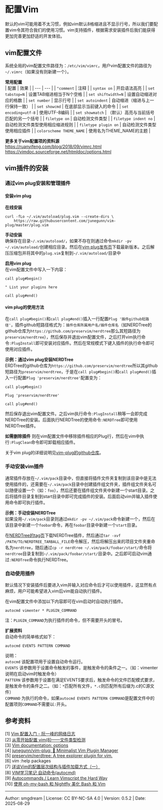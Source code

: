 # 配置Vim

默认的vim可能用着不太习惯，例如vim默认8格缩进且不显示行号，所以我们要配置vim令其符合我们的使用习惯。vim支持插件，根据需求安装插件后我们能获得更加完善更加舒适的开发体验。

## vim配置文件
系统全局的vim配置文件路径为：`/etc/vim/vimrc`，用户vim配置文件的路径为`~/.vimrc`（如果没有则新建一个）。

**常用配置**  
| 配置 | 效果 |
| --- | --- |
| `"comment` | 注释 |
| `syntax on` | 开启语法高亮 |
| `set tabstop=N` | 设置TAB缩进相当于N个空格 |
| `set shiftwidth=N` | 设置自动缩进对应的格数 |
| `set number` | 显示行号 |
| `set autoindent` | 自动缩进（缩进与上一行保持一致） |
| `set showcmd` | 在底部显示当前键入的命令 |
| `set encoding=utf-8` | 使用UTF-8编码 |
| `set showmatch` | （默认）高亮与当前括号匹配的另一个括号 |
| `filetype on` | 自动检测文件类型 |
| `filetype indent no` | 自动检测文件类型使用相应缩进规则 |
| `filetype plugin on` | 自动检测文件类型使用相应插件 |
| `colorscheme THEME_NAME` | 使用名为THEME_NAME的主题 |

**更多关于vim配置项的资料源**  
https://ruanyifeng.com/blog/2018/09/vimrc.html
https://vimdoc.sourceforge.net/htmldoc/options.html

## vim插件的安装

### 通过vim plug安装和管理插件

#### 安装vim plug
**在线安装**  
```
curl -fLo ~/.vim/autoload/plug.vim --create-dirs \
    https://raw.githubusercontent.com/junegunn/vim-plug/master/plug.vim
```
**手动安装**  
确保存在目录`~/.vim/autoload/`，如果不存在则通过命令`mkdir -pv ~/.vim/autoload/`创建相应目录。然后在[vim plug发布页](https://github.com/junegunn/vim-plug/releases)下载最新版本。之后解压压缩包并将其中的`plug.vim`复制到`~/.vim/autoload/`目录中

**启用vim plug**  
在vim配置文件中写入一下内容：  
```
call plug#begin()

" List your plugins here

call plug#end()
```

#### vim plug的使用方法

在`call plug#begin()`和`call plug#end()`插入一行配置`Plug '插件github短路径'`，插件github短路径格式为：`插件仓库所属用户名/插件仓库名`（如NERDTree的github仓库为`https://github.com/preservim/nerdtree`那么其短路径为`preservim/nerdtree`），然后保存并退出vim配置文件，之后打开vim执行命令`:PlugInstall`即可安装对应插件。然后在常规模式下键入插件的执行命令即可使用对应插件。  

**示例：通过vim plug安装NERDTree**  
ERDTree的github仓库为`https://github.com/preservim/nerdtree`所以其github短路径为`preservim/nerdtree`，于是在`call plug#begin()`和`call plug#end()`插入一行配置`Plug 'preservim/nerdtree'`配置变为：  
```
call plug#begin()

Plug 'preservim/nerdtree'

call plug#end()
```
然后保存退出vim配置文件。之后vim执行命令`:PlugInstall`稍等一会即完成NERDTree的安装。后面执行NERDTree的使用命令`:NERDTree`即可使用NERDTree插件。

**如需删除插件** 则在vim配置文件中移除插件相应的Plug行，然后在vim中执行`:PlugClean`命令即可卸载相应插件。  

关于vim plug的详细说明见[vim-plug的github仓库](https://github.com/junegunn/vim-plug)。  

### 手动安装vim插件
通常插件存放在`~/.vim/pack`目录中，但直接将插件文件夹复制到该目录中是无法使用插件的，还需要在`~/.vim/pack`目录中创建插件组文件夹，插件组文件夹名可以随便设置一个（如：`foo`），然后还要在插件组文件夹中新建一个start目录。之后将插件目录复制到start目录中即可完成插件的安装。后面启动vim并输入插件使用命令即可执行插件。

**示例：手动安装NERDTree**  
如果没用`~/.vim/pack`目录则通过`mkdir -pv ~/.vim/pack`命令新建一个，然后在该目录中新建一个`foobar`命令，再在`foobar`目录中新建一个`start`目录。

在[NERDTree的tag页](https://github.com/preservim/nerdtree/tags)下载NERDTree插件，然后通过`tar -xvf /PATH/TO/NERDTREE_TARBALL_FILE`命令解压，然后将解压出来的项目文件夹重命名为`nerdtree`，随后通过`cp -r nerdtree ~/.vim/pack/foobar/start/`命令将`nerdtree`目录复制到`~/.vim/pack/foobar/start/`目录中。之后即可启动vim通过`:NERDTree`命令执行NERDTree。

### 自动使用插件
默认情况下安装插件后要进入vim并输入对应命令后才可以使用插件，这显然有点麻烦，用户可能希望进入vim后vim能自动执行插件。

在vim配置文件中添加以下内容即可在vim启动时自动执行插件。
```
autocmd vimenter * PLUGIN_COMMAND
```
注：`PLUGIN_COMMAND`为执行插件的命令，但不需要开头的冒号。

**扩展资料**  
自动命令的简单格式如下：
```
autocmd EVENTS PATTERN COMMAND
```
说明：  
`autocmd` 该配置项用于设置自动命令运行。  
`EVENTS` 该参数用于设置命令触发的事件，是触发命令的条件之一。（如：vimenter说明在启动vim时触发命令）  
`PATTERN` 该参数用于设置在满足EVENTS要求后，触发命令的文件匹配模式要求，是触发命令的条件之二。（如：`*`匹配所有文件，`*.c`则匹配所有后缀为.c的C源文件）  
`COMMAND` 为执行的命令，如果`autocmd EVENTS PATTERN COMMAND`是配置文件中的配置项则`COMMAND`不需要以`:`开头。  


## 参考资料

\[1\] [Vim 配置入门 - 阮一峰的网络日志](https://ruanyifeng.com/blog/2018/09/vimrc.html)  
\[2\] [从零开始配置 vim(8)——文件类型检测](https://zhuanlan.zhihu.com/p/550119288)  
\[3\] [Vim documentation: options](https://vimdoc.sourceforge.net/htmldoc/options.html)  
\[4\] [junegunn/vim-plug: :hibiscus: Minimalist Vim Plugin Manager](https://github.com/junegunn/vim-plug)  
\[5\] [preservim/nerdtree: A tree explorer plugin for vim.](https://github.com/preservim/nerdtree)  
\[6\] vim :help packages  
\[7\] [详谈Vim的配置层次结构与插件加载方式（一）](https://blog.csdn.net/qq_27825451/article/details/100518128)  
\[8\] [VIM学习笔记 自动命令(autocmd)](https://zhuanlan.zhihu.com/p/98360630)  
\[9\] [Autocommands / Learn Vimscript the Hard Way](https://learnvimscriptthehardway.stevelosh.com/chapters/12.html)  
\[10\] [使用 oh-my-bash 和 Nightfly 美化 Bash 和 Vim](https://cn.linux-console.net/?p=16191)  

---
Author: smgdream | License: CC BY-NC-SA 4.0 | Version: 0.5.2 | Date: 2025-08-29
